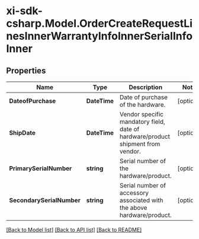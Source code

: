 # xi-sdk-csharp.Model.OrderCreateRequestLinesInnerWarrantyInfoInnerSerialInfoInner

## Properties

Name | Type | Description | Notes
------------ | ------------- | ------------- | -------------
**DateofPurchase** | **DateTime** | Date of purchase of the hardware. | [optional] 
**ShipDate** | **DateTime** | Vendor specific mandatory field, date of hardware/product shipment from vendor. | [optional] 
**PrimarySerialNumber** | **string** | Serial number of the hardware/product. | [optional] 
**SecondarySerialNumber** | **string** | Serial number of accessory associated with the above hardware/product. | [optional] 

[[Back to Model list]](../README.md#documentation-for-models) [[Back to API list]](../README.md#documentation-for-api-endpoints) [[Back to README]](../README.md)

